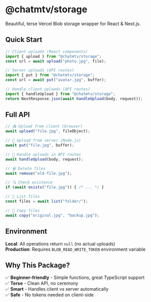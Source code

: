 # @chatmtv/storage

Beautiful, terse Vercel Blob storage wrapper for React & Next.js.

## Quick Start

```ts
// Client uploads (React components)
import { upload } from "@chatmtv/storage";
const url = await upload("photo.jpg", file);

// Server uploads (API routes)
import { put } from "@chatmtv/storage";
const url = await put("avatar.jpg", buffer);

// Handle client uploads (API routes)
import { handleUpload } from "@chatmtv/storage";
return NextResponse.json(await handleUpload(body, request));
```

## Full API

```ts
// 📤 Upload from client (browser)
await upload("file.jpg", fileObject);

// 🚀 Upload from server (Node.js)
await put("file.jpg", buffer);

// 🔧 Handle uploads in API routes
await handleUpload(body, request);

// 🗑️ Delete files
await remove("old-file.jpg");

// 🔍 Check existence
if (await exists("file.jpg")) { /* ... */ }

// 📁 List files
const files = await list("folder/");

// 📄 Copy files
await copy("original.jpg", "backup.jpg");
```

## Environment

**Local**: All operations return `null` (no actual uploads)  
**Production**: Requires `BLOB_READ_WRITE_TOKEN` environment variable

## Why This Package?

✅ **Beginner-friendly** - Simple functions, great TypeScript support  
✅ **Terse** - Clean API, no ceremony  
✅ **Smart** - Handles client vs server automatically  
✅ **Safe** - No tokens needed on client-side
